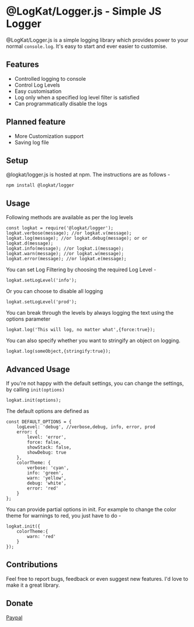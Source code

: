 # @LogKat/Logger.js - Simple JS Logger

@LogKat/Logger.js is a simple logging library which provides power to your normal `console.log`.
It's easy to start and ever easier to customise.

## Features

* Controlled logging to console
* Control Log Levels
* Easy customisation
* Log only when a specified log level filter is satisfied
* Can programmatically disable the logs

## Planned feature

* More Customization support
* Saving log file

## Setup

@logkat/logger.js is hosted at npm. The instructions are as follows -

    npm install @logkat/logger

## Usage

Following methods are available as per the log levels

    const logkat = require('@logkat/logger');
    logkat.verbose(message); //or logkat.v(message);
    logkat.log(message); //or logkat.debug(message); or or logkat.d(message);
    logkat.info(message); //or logkat.i(message);
    logkat.warn(message); //or logkat.w(message);
    logkat.error(message); //or logkat.e(message);

You can set Log Filtering by choosing the required Log Level -

    logkat.setLogLevel('info');

Or you can choose to disable all logging

    logkat.setLogLevel('prod');

You can break through the levels by always logging the text using the options parameter

    logkat.log('This will log, no matter what',{force:true});

You can also specify whether you want to stringify an object on logging.

    logkat.log(someObject,{stringify:true});


## Advanced Usage

If you're not happy with the default settings, you can change the settings, by calling `init(options)`

    logkat.init(options);

The default options are defined as

    const DEFAULT_OPTIONS = {
        logLevel: 'debug', //verbose,debug, info, error, prod
        error: {
            level: 'error',
            force: false,
            showStack: false,
            showDebug: true
        },
        colorTheme: {
            verbose: 'cyan',
            info: 'green',
            warn: 'yellow',
            debug: 'white',
            error: 'red'
        }
    };

You can provide partial options in init. For example to change the color theme for warnings to red, you just have to do -

    logkat.init({
        colorTheme:{
            warn: 'red'
        }
    });

## Contributions

Feel free to report bugs, feedback or even suggest new features. I'd love to make it a great library.

## Donate

[Paypal](https://paypal.me/Abhi347/5)

